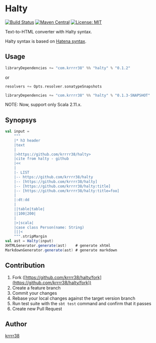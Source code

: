 # Halty

[![Build Status](https://secure.travis-ci.org/krrrr38/halty.png)](http://travis-ci.org/krrrr38/halty)
[![Maven Central](https://maven-badges.herokuapp.com/maven-central/com.krrrr38/halty_2.11/badge.svg)](https://maven-badges.herokuapp.com/maven-central/com.krrrr38/halty_2.11)
[![License: MIT](http://img.shields.io/badge/license-MIT-orange.svg)](LICENSE)

Text-to-HTML converter with Halty syntax.

Halty syntax is based on [Hatena syntax](http://hatenadiary.g.hatena.ne.jp/keyword/%E3%81%AF%E3%81%A6%E3%81%AA%E8%A8%98%E6%B3%95%E4%B8%80%E8%A6%A7).

## Usage

```scala
libraryDependencies += "com.krrrr38" %% "halty" % "0.1.2"
```

or

```scala
resolvers += Opts.resolver.sonatypeSnapshots

libraryDependencies += "com.krrrr38" %% "halty" % "0.1.3-SNAPSHOT"
```

NOTE: Now, support only Scala 2.11.x.

## Synopsys

```scala
val input =
    """
    |* h3 header
    |text
    |
    |>https://github.com/krrrr38/halty>
    |cite from halty - github
    |<<
    |
    |- LIST
    |-- https://github.com/krrrr38/halty
    |-- [https://github.com/krrrr38/halty]
    |-- [https://github.com/krrrr38/halty:title]
    |-- [https://github.com/krrrr38/halty:title=foo]
    |
    |:dt:dd
    |
    ||table|table|
    ||100|200|
    |
    |>|scala|
    |case class Person(name: String)
    |||<
    """.stripMargin
val ast = Halty(input)
XHTMLGenerator.generate(ast)    # generate xhtml
MarkdownGenerator.generate(ast) # generate markdown
```

## Contribution

1. Fork ([https://github.com/krrrr38/halty/fork](https://github.com/krrrr38/halty/fork))
1. Create a feature branch
1. Commit your changes
1. Rebase your local changes against the target version branch
1. Run test suite with the `sbt test` command and confirm that it passes
1. Create new Pull Request

## Author

[krrrr38](https://github.com/krrrr38)
